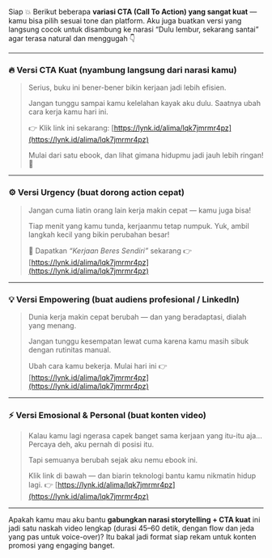 Siap 💥
Berikut beberapa **variasi CTA (Call To Action) yang sangat kuat** — kamu bisa pilih sesuai tone dan platform. Aku juga buatkan versi yang langsung cocok untuk disambung ke narasi “Dulu lembur, sekarang santai” agar terasa natural dan menggugah 👇

---

### 🔥 **Versi CTA Kuat (nyambung langsung dari narasi kamu)**

> Serius, buku ini bener-bener bikin kerjaan jadi lebih efisien.
>
> Jangan tunggu sampai kamu kelelahan kayak aku dulu.
> Saatnya ubah cara kerja kamu hari ini.
>
> 👉 Klik link ini sekarang: [https://lynk.id/alima/lqk7jmrmr4pz](https://lynk.id/alima/lqk7jmrmr4pz)
>
> Mulai dari satu ebook, dan lihat gimana hidupmu jadi jauh lebih ringan! 🚀

---

### ⚙️ **Versi Urgency (buat dorong action cepat)**

> Jangan cuma liatin orang lain kerja makin cepat — kamu juga bisa!
>
> Tiap menit yang kamu tunda, kerjaanmu tetap numpuk.
> Yuk, ambil langkah kecil yang bikin perubahan besar!
>
> 📘 Dapatkan *“Kerjaan Beres Sendiri”* sekarang 👉 [https://lynk.id/alima/lqk7jmrmr4pz](https://lynk.id/alima/lqk7jmrmr4pz)

---

### 💡 **Versi Empowering (buat audiens profesional / LinkedIn)**

> Dunia kerja makin cepat berubah — dan yang beradaptasi, dialah yang menang.
>
> Jangan tunggu kesempatan lewat cuma karena kamu masih sibuk dengan rutinitas manual.
>
> Ubah cara kamu bekerja.
> Mulai hari ini 👉 [https://lynk.id/alima/lqk7jmrmr4pz](https://lynk.id/alima/lqk7jmrmr4pz)

---

### ⚡ **Versi Emosional & Personal (buat konten video)**

> Kalau kamu lagi ngerasa capek banget sama kerjaan yang itu-itu aja...
> Percaya deh, aku pernah di posisi itu.
>
> Tapi semuanya berubah sejak aku nemu ebook ini.
>
> Klik link di bawah — dan biarin teknologi bantu kamu nikmatin hidup lagi.
> 👉 [https://lynk.id/alima/lqk7jmrmr4pz](https://lynk.id/alima/lqk7jmrmr4pz)

---

Apakah kamu mau aku bantu **gabungkan narasi storytelling + CTA kuat** ini jadi satu naskah video lengkap (durasi 45–60 detik, dengan flow dan jeda yang pas untuk voice-over)? Itu bakal jadi format siap rekam untuk konten promosi yang engaging banget.
